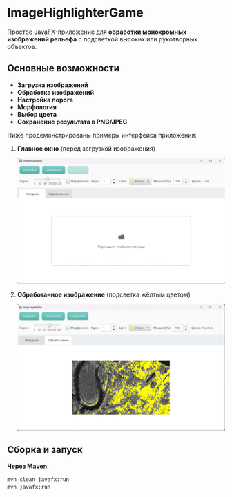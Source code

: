 # ImageHighlighterGame

Простое JavaFX-приложение для **обработки монохромных изображений рельефа** с подсветкой высоких или рукотворных объектов.

## Основные возможности
- **Загрузка изображений**
- **Обработка изображений**
- **Настройка порога**
- **Морфология**
- **Выбор цвета**
- **Сохранение результата в PNG/JPEG**

Ниже продемонстрированы примеры интерфейса приложения:

1. **Главное окно** (перед загрузкой изображения)
    
   ![Главное окно](docs/screenshot_main.png)

2. **Обработанное изображение** (подсветка жёлтым цветом)
   
   ![Обработанное изображение](docs/screenshot_processed.png)

## Сборка и запуск

**Через Maven**:
   ```bash
   mvn clean javafx:run
   mvn javafx:run

